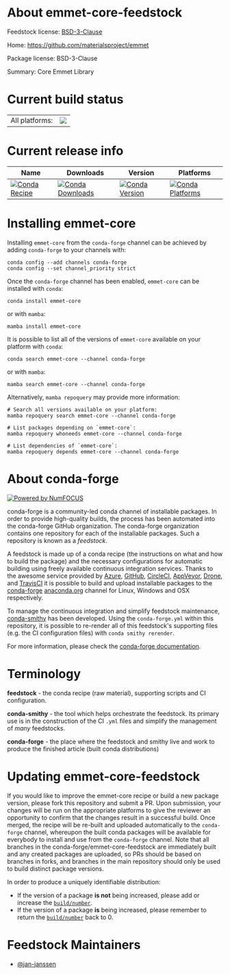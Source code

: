 About emmet-core-feedstock
==========================

Feedstock license: [BSD-3-Clause](https://github.com/conda-forge/emmet-core-feedstock/blob/main/LICENSE.txt)

Home: https://github.com/materialsproject/emmet

Package license: BSD-3-Clause

Summary: Core Emmet Library

Current build status
====================


<table><tr><td>All platforms:</td>
    <td>
      <a href="https://dev.azure.com/conda-forge/feedstock-builds/_build/latest?definitionId=17378&branchName=main">
        <img src="https://dev.azure.com/conda-forge/feedstock-builds/_apis/build/status/emmet-core-feedstock?branchName=main">
      </a>
    </td>
  </tr>
</table>

Current release info
====================

| Name | Downloads | Version | Platforms |
| --- | --- | --- | --- |
| [![Conda Recipe](https://img.shields.io/badge/recipe-emmet--core-green.svg)](https://anaconda.org/conda-forge/emmet-core) | [![Conda Downloads](https://img.shields.io/conda/dn/conda-forge/emmet-core.svg)](https://anaconda.org/conda-forge/emmet-core) | [![Conda Version](https://img.shields.io/conda/vn/conda-forge/emmet-core.svg)](https://anaconda.org/conda-forge/emmet-core) | [![Conda Platforms](https://img.shields.io/conda/pn/conda-forge/emmet-core.svg)](https://anaconda.org/conda-forge/emmet-core) |

Installing emmet-core
=====================

Installing `emmet-core` from the `conda-forge` channel can be achieved by adding `conda-forge` to your channels with:

```
conda config --add channels conda-forge
conda config --set channel_priority strict
```

Once the `conda-forge` channel has been enabled, `emmet-core` can be installed with `conda`:

```
conda install emmet-core
```

or with `mamba`:

```
mamba install emmet-core
```

It is possible to list all of the versions of `emmet-core` available on your platform with `conda`:

```
conda search emmet-core --channel conda-forge
```

or with `mamba`:

```
mamba search emmet-core --channel conda-forge
```

Alternatively, `mamba repoquery` may provide more information:

```
# Search all versions available on your platform:
mamba repoquery search emmet-core --channel conda-forge

# List packages depending on `emmet-core`:
mamba repoquery whoneeds emmet-core --channel conda-forge

# List dependencies of `emmet-core`:
mamba repoquery depends emmet-core --channel conda-forge
```


About conda-forge
=================

[![Powered by
NumFOCUS](https://img.shields.io/badge/powered%20by-NumFOCUS-orange.svg?style=flat&colorA=E1523D&colorB=007D8A)](https://numfocus.org)

conda-forge is a community-led conda channel of installable packages.
In order to provide high-quality builds, the process has been automated into the
conda-forge GitHub organization. The conda-forge organization contains one repository
for each of the installable packages. Such a repository is known as a *feedstock*.

A feedstock is made up of a conda recipe (the instructions on what and how to build
the package) and the necessary configurations for automatic building using freely
available continuous integration services. Thanks to the awesome service provided by
[Azure](https://azure.microsoft.com/en-us/services/devops/), [GitHub](https://github.com/),
[CircleCI](https://circleci.com/), [AppVeyor](https://www.appveyor.com/),
[Drone](https://cloud.drone.io/welcome), and [TravisCI](https://travis-ci.com/)
it is possible to build and upload installable packages to the
[conda-forge](https://anaconda.org/conda-forge) [anaconda.org](https://anaconda.org/)
channel for Linux, Windows and OSX respectively.

To manage the continuous integration and simplify feedstock maintenance,
[conda-smithy](https://github.com/conda-forge/conda-smithy) has been developed.
Using the ``conda-forge.yml`` within this repository, it is possible to re-render all of
this feedstock's supporting files (e.g. the CI configuration files) with ``conda smithy rerender``.

For more information, please check the [conda-forge documentation](https://conda-forge.org/docs/).

Terminology
===========

**feedstock** - the conda recipe (raw material), supporting scripts and CI configuration.

**conda-smithy** - the tool which helps orchestrate the feedstock.
                   Its primary use is in the construction of the CI ``.yml`` files
                   and simplify the management of *many* feedstocks.

**conda-forge** - the place where the feedstock and smithy live and work to
                  produce the finished article (built conda distributions)


Updating emmet-core-feedstock
=============================

If you would like to improve the emmet-core recipe or build a new
package version, please fork this repository and submit a PR. Upon submission,
your changes will be run on the appropriate platforms to give the reviewer an
opportunity to confirm that the changes result in a successful build. Once
merged, the recipe will be re-built and uploaded automatically to the
`conda-forge` channel, whereupon the built conda packages will be available for
everybody to install and use from the `conda-forge` channel.
Note that all branches in the conda-forge/emmet-core-feedstock are
immediately built and any created packages are uploaded, so PRs should be based
on branches in forks, and branches in the main repository should only be used to
build distinct package versions.

In order to produce a uniquely identifiable distribution:
 * If the version of a package **is not** being increased, please add or increase
   the [``build/number``](https://docs.conda.io/projects/conda-build/en/latest/resources/define-metadata.html#build-number-and-string).
 * If the version of a package **is** being increased, please remember to return
   the [``build/number``](https://docs.conda.io/projects/conda-build/en/latest/resources/define-metadata.html#build-number-and-string)
   back to 0.

Feedstock Maintainers
=====================

* [@jan-janssen](https://github.com/jan-janssen/)

